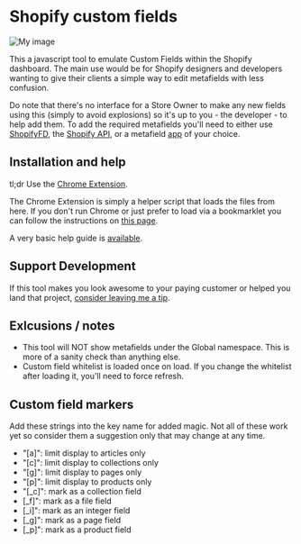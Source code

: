 Shopify custom fields
=====================

![My image](https://freakdesign-us.s3.amazonaws.com/shopify/custom_fields/i/custom_fields_lrg.png)

This a javascript tool to emulate Custom Fields within the Shopify dashboard. The main use would be for Shopify designers and developers wanting to give their clients a simple way to edit metafields with less confusion.

Do note that there's no interface for a Store Owner to make any new fields using this (simply to avoid explosions) so it's up to you - the developer - to help add them. To add the required metafields you'll need to either use [ShopifyFD](http://shopify.freakdesign.com.au/), the [Shopify API](http://docs.shopify.com/api/metafield), or a metafield [app](https://apps.shopify.com/) of your choice. 


Installation and help
---------------------

tl;dr Use the [Chrome Extension](https://chrome.google.com/webstore/detail/custom-fields-for-shopify/alfplfpobekffinigeidgmmfjollghln).

The Chrome Extension is simply a helper script that loads the files from here. If you don't run Chrome or just prefer to load via a bookmarklet you can follow the instructions on [this page](https://rawgithub.com/freakdesign/shopify-custom-fields/master/installation.html).

A very basic help guide is [available](https://freakdesign-us.s3.amazonaws.com/shopify/custom_fields/freakdesign-custom-fields-for-shopify-guide.pdf).


Support Development
-------------------

If this tool makes you look awesome to your paying customer or helped you land that project, [consider leaving me a tip](http://shopify.freakdesign.com.au/#customfields). 


Exlcusions / notes
------------------

* This tool will NOT show metafields under the Global namespace. This is more of a sanity check than anything else.
* Custom field whitelist is loaded once on load. If you change the whitelist after loading it, you'll need to force refresh.


Custom field markers
--------------------

Add these strings into the key name for added magic. Not all of these work yet so consider them a suggestion only that may change at any time.

* "[a]": limit display to articles only
* "[c]": limit display to collections only
* "[g]": limit display to pages only
* "[p]": limit display to products only
* "[_c]": mark as a collection field
* [_f]": mark as a file field
* [_i]": mark as an integer field
* [_g]": mark as a page field
* [_p]": mark as a product field
